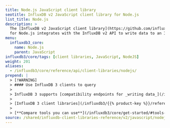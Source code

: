```yaml
---
title: Node.js JavaScript client library
seotitle: InfluxDB v2 JavaScript client library for Node.js
list_title: Node.js
description: >
  The [InfluxDB v2 JavaScript client library](https://github.com/influxdata/influxdb-client-js)
  for Node.js integrates with the InfluxDB v2 API to write data to an InfluxDB Core database.
menu:
  influxdb3_core:
    name: Node.js
    parent: JavaScript
influxdb3/core/tags: [client libraries, JavaScript, NodeJS]
weight: 201
aliases:
  - /influxdb3/core/reference/api/client-libraries/nodejs/
prepend: |
  > [!WARNING]
  > #### Use InfluxDB 3 clients to query
  > 
  > InfluxDB 3 supports [compatibility endpoints for _writing data_](/influxdb3/{{% product-key %}}/write-data/compatibility-apis/) using InfluxDB v2 and v1 tools. However, the `/api/v2/query` API endpoint and associated tooling, such as InfluxDB v2 client libraries and the `influx` CLI, _can't query_ data stored in {{% product-name %}}.
  > 
  > [InfluxDB 3 client libraries](/influxdb3/{{% product-key %}}/reference/client-libraries/v3/) are available that integrate with your code to write and query data stored in {{% product-name %}}.
  > 
  > [**Compare tools you can use**](/influxdb3/core/get-started/#tools-to-use) to interact with {{% product-name %}}.
source: /shared/influxdb-client-libraries-reference/v2/javascript/nodejs/_index.md
---
```


<!-- The content for this page is at
// SOURCE content/shared/influxdb-client-libraries-reference/v2/javascript/nodejs/_index.md
-->